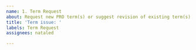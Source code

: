 ```yaml
---
name: 1. Term Request
about: Request new PRO term(s) or suggest revision of existing term(s)
title: 'Term issue: '
labels: Term Request
assignees: nataled

---
```



